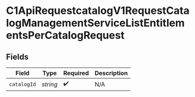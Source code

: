 # C1ApiRequestcatalogV1RequestCatalogManagementServiceListEntitlementsPerCatalogRequest


## Fields

| Field              | Type               | Required           | Description        |
| ------------------ | ------------------ | ------------------ | ------------------ |
| `catalogId`        | *string*           | :heavy_check_mark: | N/A                |